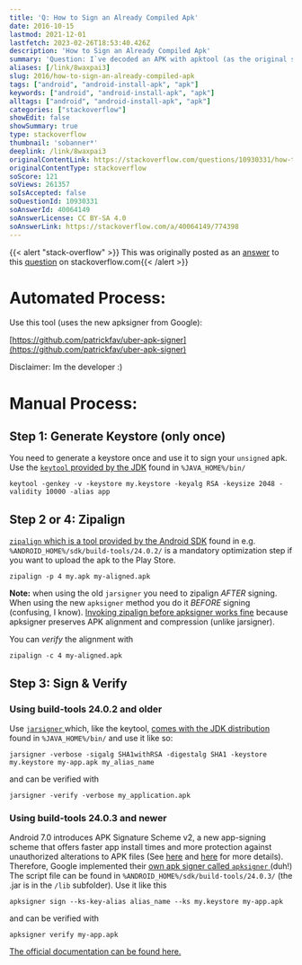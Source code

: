 ```yaml
---
title: 'Q: How to Sign an Already Compiled Apk'
date: 2016-10-15
lastmod: 2021-12-01
lastfetch: 2023-02-26T18:53:40.426Z
description: 'How to Sign an Already Compiled Apk'
summary: 'Question: I`ve decoded an APK with apktool (as the original source code was lost) so I could fix some issues with the layout xml files. - Automated Process:...'
aliases: [/link/8waxpai3]
slug: 2016/how-to-sign-an-already-compiled-apk
tags: ["android", "android-install-apk", "apk"]
keywords: ["android", "android-install-apk", "apk"]
alltags: ["android", "android-install-apk", "apk"]
categories: ["stackoverflow"]
showEdit: false
showSummary: true
type: stackoverflow
thumbnail: 'sobanner*' 
deeplink: /link/8waxpai3
originalContentLink: https://stackoverflow.com/questions/10930331/how-to-sign-an-already-compiled-apk
originalContentType: stackoverflow
soScore: 121
soViews: 261357
soIsAccepted: false
soQuestionId: 10930331
soAnswerId: 40064149
soAnswerLicense: CC BY-SA 4.0
soAnswerLink: https://stackoverflow.com/a/40064149/774398
---
```


{{< alert "stack-overflow" >}} This was originally posted as an [answer](https://stackoverflow.com/a/40064149/774398) to this [question](https://stackoverflow.com/questions/10930331/how-to-sign-an-already-compiled-apk)  on stackoverflow.com{{< /alert >}}

Automated Process:
==================

Use this tool (uses the new apksigner from Google):

[https://github.com/patrickfav/uber-apk-signer](https://github.com/patrickfav/uber-apk-signer)

Disclaimer: Im the developer :)

Manual Process:
===============

Step 1: Generate Keystore (only once)
-------------------------------------

You need to generate a keystore once and use it to sign your  `unsigned`  apk. Use the [ `keytool` ](https://docs.oracle.com/javase/8/docs/technotes/tools/unix/keytool.html) [provided by the JDK](https://stackoverflow.com/questions/4830253/where-is-the-keytool-application) found in  `%JAVA_HOME%/bin/` 

```
keytool -genkey -v -keystore my.keystore -keyalg RSA -keysize 2048 -validity 10000 -alias app

```

Step 2 or 4: Zipalign
---------------------

[ `zipalign` ](https://developer.android.com/studio/command-line/zipalign.html) [which is a tool provided by the Android SDK](https://stackoverflow.com/questions/24442213/cannot-find-zip-align-when-publishing-app) found in e.g.  `%ANDROID_HOME%/sdk/build-tools/24.0.2/`  is a mandatory optimization step if you want to upload the apk to the Play Store.

```
zipalign -p 4 my.apk my-aligned.apk

```

**Note:** when using the old  `jarsigner`  you need to zipalign _AFTER_ signing. When using the new  `apksigner`  method you do it _BEFORE_ signing (confusing, I know). [Invoking zipalign before apksigner works fine](https://developer.android.com/studio/releases/build-tools.html) because apksigner preserves APK alignment and compression (unlike jarsigner).

You can _verify_ the alignment with

```
zipalign -c 4 my-aligned.apk

```

Step 3: Sign & Verify
---------------------

### Using build-tools 24.0.2 and older

Use [ `jarsigner` ](http://docs.oracle.com/javase/7/docs/technotes/tools/windows/jarsigner.html) which, like the keytool, [comes with the JDK distribution](https://stackoverflow.com/questions/12135699/where-is-jarsigner) found in  `%JAVA_HOME%/bin/`  and use it like so:

```
jarsigner -verbose -sigalg SHA1withRSA -digestalg SHA1 -keystore my.keystore my-app.apk my_alias_name

```

and can be verified with

```
jarsigner -verify -verbose my_application.apk

```

### Using build-tools 24.0.3 and newer

Android 7.0 introduces APK Signature Scheme v2, a new app-signing scheme that offers faster app install times and more protection against unauthorized alterations to APK files (See [here](https://developer.android.com/about/versions/nougat/android-7.0.html#apk_signature_v2) and [here](https://source.android.com/security/apksigning/v2.html) for more details). Therefore, Google implemented their [own apk signer called  `apksigner` ](https://developer.android.com/studio/command-line/apksigner.html) (duh!) The script file can be found in  `%ANDROID_HOME%/sdk/build-tools/24.0.3/`  (the .jar is in the  `/lib`  subfolder). Use it like this

```
apksigner sign --ks-key-alias alias_name --ks my.keystore my-app.apk

```

and can be verified with

```
apksigner verify my-app.apk

```

[The official documentation can be found here.](https://developer.android.com/studio/publish/app-signing.html#signing-manually)
